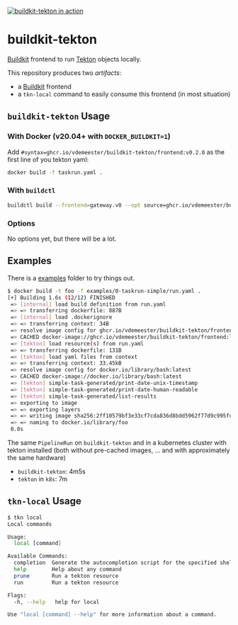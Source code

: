 [![buildkit-tekton in action](https://asciinema.org/a/469475.svg)](https://asciinema.org/a/469475)

# buildkit-tekton

[Buildkit](https://github.com/moby/buildkit) frontend to run
[Tekton](https://tekton.dev) objects locally.

This repository produces two *artifacts*:
- a [Buildkit](https://github.com/moby/buildkit) frontend
- a `tkn-local` command to easily consume this frontend (in most situation)

## `buildkit-tekton` Usage

### With Docker (v20.04+ with `DOCKER_BUILDKIT=1`)

Add `#syntax=ghcr.io/vdemeester/buildkit-tekton/frontend:v0.2.0` as the first
line of you tekton yaml:

```bash
docker build -f taskrun.yaml .
```

### With `buildctl`

```bash
buildctl build --frontend=gateway.v0 --opt source=ghcr.io/vdemeester/buildkit-tekton/frontend:v0.2.0 --local context=. --opt-filename=pipelienrun.yaml --local dockerfile=.
```

### Options

No options yet, but there will be a lot.

## Examples

There is a [examples](./examples) folder to try things out.

```bash
$ docker build -t foo -f examples/0-taskrun-simple/run.yaml .
[+] Building 1.6s (12/12) FINISHED
 => [internal] load build definition from run.yaml                                0.0s
 => => transferring dockerfile: 887B                                              0.0s
 => [internal] load .dockerignore                                                 0.0s
 => => transferring context: 34B                                                  0.0s
 => resolve image config for ghcr.io/vdemeester/buildkit-tekton/frontend:latest   0.0s
 => CACHED docker-image://ghcr.io/vdemeester/buildkit-tekton/frontend:latest      0.0s
 => [tekton] load resource(s) from run.yaml                                       0.0s
 => => transferring dockerfile: 131B                                              0.0s
 => [tekton] load yaml files from context                                         0.0s
 => => transferring context: 33.45kB                                              0.0s
 => resolve image config for docker.io/library/bash:latest                        0.0s
 => CACHED docker-image://docker.io/library/bash:latest                           0.0s
 => [tekton] simple-task-generated/print-date-unix-timestamp                      0.4s
 => [tekton] simple-task-generated/print-date-human-readable                      0.3s
 => [tekton] simple-task-generated/list-results                                   0.3s
 => exporting to image                                                            0.0s
 => => exporting layers                                                           0.0s
 => => writing image sha256:2ff10579bf3e33cf7cda836d8bdd5962f77d9c995fd342bf3b9e  0.0s
 => => naming to docker.io/library/foo
 0.0s
 ```

The same `PipelineRun` on `buildkit-tekton` and in a kubernetes
cluster with tekton installed (both without pre-cached images, … and
with approximately the same hardware)
- `buildkit-tekton`: 4m5s
- `tekton` in `k8s`: 7m

## `tkn-local` Usage

```bash
$ tkn local
Local commands

Usage:
  local [command]

Available Commands:
  completion  Generate the autocompletion script for the specified shell
  help        Help about any command
  prune       Run a tekton resource
  run         Run a tekton resource

Flags:
  -h, --help   help for local

Use "local [command] --help" for more information about a command.
```
